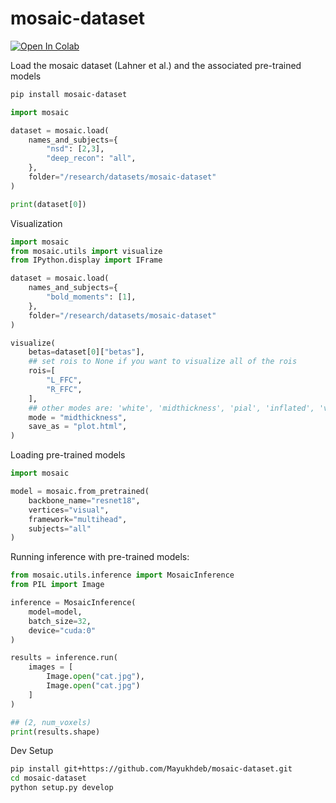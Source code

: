# mosaic-dataset

[![Open In Colab](https://colab.research.google.com/assets/colab-badge.svg)](https://colab.research.google.com/github/murtylab/mosaic-dataset/blob/main/examples/mosaic-starter.ipynb) 

Load the mosaic dataset (Lahner et al.) and the associated pre-trained models

```bash
pip install mosaic-dataset
```

```python
import mosaic

dataset = mosaic.load(
    names_and_subjects={
        "nsd": [2,3],
        "deep_recon": "all",
    },
    folder="/research/datasets/mosaic-dataset" 
)

print(dataset[0])
```

Visualization

```python
import mosaic
from mosaic.utils import visualize
from IPython.display import IFrame

dataset = mosaic.load(
    names_and_subjects={
        "bold_moments": [1],
    },
    folder="/research/datasets/mosaic-dataset" 
)

visualize(
    betas=dataset[0]["betas"],
    ## set rois to None if you want to visualize all of the rois
    rois=[
        "L_FFC",
        "R_FFC",
    ],
    ## other modes are: 'white', 'midthickness', 'pial', 'inflated', 'very_inflated', 'flat', 'sphere'
    mode = "midthickness",
    save_as = "plot.html",
)
```
Loading pre-trained models

```python
import mosaic

model = mosaic.from_pretrained(
    backbone_name="resnet18",
    vertices="visual",
    framework="multihead",
    subjects="all"
)
```

Running inference with pre-trained models:

```python
from mosaic.utils.inference import MosaicInference
from PIL import Image

inference = MosaicInference(
    model=model,
    batch_size=32,
    device="cuda:0"
)

results = inference.run(
    images = [
        Image.open("cat.jpg"),
        Image.open("cat.jpg")
    ]
)

## (2, num_voxels)
print(results.shape)
```

Dev Setup

```bash
pip install git+https://github.com/Mayukhdeb/mosaic-dataset.git
cd mosaic-dataset
python setup.py develop
```
